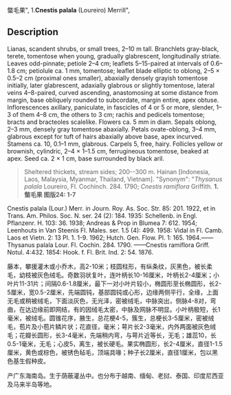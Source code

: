 螫毛果",
1.**Cnestis palala** (Loureiro) Merrill",

## Description
Lianas, scandent shrubs, or small trees, 2–10 m tall. Branchlets gray-black, terete, tomentose when young, gradually glabrescent, longitudinally striate. Leaves odd-pinnate; petiole 2–4 cm; leaflets 5–15-paired at intervals of 0.6–1.8 cm; petiolule ca. 1 mm, tomentose; leaflet blade elliptic to oblong, 2–5 × 0.5–2 cm (proximal ones smaller), abaxially densely grayish tomentose initially, later glabrescent, adaxially glabrous or slightly tomentose, lateral veins 4–8-paired, curved ascending, anastomosing at some distance from margin, base obliquely rounded to subcordate, margin entire, apex obtuse. Inflorescences axillary, paniculate, in fascicles of 4 or 5 or more, slender, 1–3 of them 4–8 cm, the others to 3 cm; rachis and pedicels tomentose; bracts and bracteoles scalelike. Flowers ca. 5 mm in diam. Sepals oblong, 2–3 mm, densely gray tomentose abaxially. Petals ovate-oblong, 3–4 mm, glabrous except for tuft of hairs abaxially above base, apex incurved. Stamens ca. 10, 0.1–1 mm, glabrous. Carpels 5, free, hairy. Follicles yellow or brownish, cylindric, 2–4 × 1–1.5 cm, ferrugineous tomentose, beaked at apex. Seed ca. 2 × 1 cm, base surrounded by black aril.

> Sheltered thickets, stream sides; 200--300 m. Hainan [Indonesia, Laos, Malaysia, Myanmar, Thailand, Vietnam].
  "Synonym": "*Thysanus palala* Loureiro, Fl. Cochinch. 284. 1790; *Cnestis ramiflora* Griffith.
**1. 螫毛果 图版24: 1-7**

Cnestis palala (Lour.) Merr. in Journ. Roy. As. Soc. Str. 85: 201. 1922, et in Trans. Am. Philos. Soc. N. ser. 24 (2): 184. 1935: Schellenb. in Engl. Pflanzenr. H. 103: 36. 1938; Andreas & Prop in Blumea 7: 612. 1954; Leenhouts in Van Steenis Fl. Males. ser. 1.5 (4): 499. 1958: Vidal in Fl. Camb. Laos et Vietn. 2: 13 Pl. 1. 1-9. 1962; Hutch. Gen. Flow. Pl. 1: 165. 1964.——Thysanus palala Lour. Fl. Cochin. 284. 1790. ——Cnestis ramiflora Griff. Notul. 4:432. 1854: Hook. f. Fl. Brit. Ind. 2: 54. 1876.

藤本，攀援灌木或小乔木，高2-10米；枝圆柱形，有纵条纹，灰黑色，被长柔毛，幼枝被灰色绒毛。奇数羽状复叶，连叶柄长10-16厘米，叶柄长2-4厘米；小叶片11-31片；间隔0.6-1.8厘米，最下一对小叶片较小，椭圆形至长椭圆形，长2-5厘米，宽0.5-2厘米，先端圆钝，基部圆钝或心形，边缘两侧平行，全缘，上面无毛或稍被绒毛，下面淡灰色，无光泽，密被绒毛，中脉突出，侧脉4-8对，弯曲，在达边缘前即网结，有的因绒毛太密，中脉及网脉不明显。小叶柄极短，长1毫米，被绒毛。圆锥花序，腋生，总花梗4-5，簇生，总梗长3-5厘米，密被绒毛，苞片及小苞片鳞片状；花直径，毫米；萼片长2-3毫米，内外两面被灰色绒毛；花瓣长圆形，长3-4毫米，先端稍内弯，与萼片近等长，无毛；雄蕊10，长0.5-1毫米，无毛；心皮5，离生，被长硬毛。果实椭圆形，长2-4厘米，直径1-1.5厘米，黄色或棕色，被锈色毡毛，顶端具喙；种子长2厘米，直径1厘米，包以黑色基生假种皮。

产广东海南岛。生于荫蔽灌丛中。也分布于越南、缅甸、老挝、泰国、印度尼西亚及马来半岛等地。
